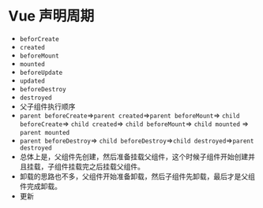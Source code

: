 # Vue 声明周期

- `beforCreate`
- `created`
- `beforeMount`
- `mounted`
- `beforeUpdate`
- `updated`
- `beforeDestroy`
- `destroyed`
- 父子组件执行顺序
- `parent beforeCreate`=>`parent created`=>`parent beforeMount`=> `child beforeCreate`=> `child created`=> `child beforeMount`=> `child mounted` => `parent mounted`
- `parent beforeDestroy`=> `child beforeDestroy`=>`child destroyed`=>`parent destroyed`
- 总体上是，父组件先创建，然后准备挂载父组件，这个时候子组件开始创建并且挂载，子组件挂载完之后挂载父组件。
- 卸载的思路也不多，父组件开始准备卸载，然后子组件先卸载，最后才是父组件完成卸载。
- 更新